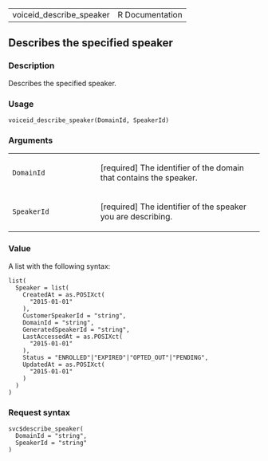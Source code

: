 <table style="width: 100%;">
<tbody>
<tr class="odd">
<td>voiceid_describe_speaker</td>
<td style="text-align: right;">R Documentation</td>
</tr>
</tbody>
</table>

## Describes the specified speaker

### Description

Describes the specified speaker.

### Usage

    voiceid_describe_speaker(DomainId, SpeakerId)

### Arguments

<table>
<colgroup>
<col style="width: 35%" />
<col style="width: 65%" />
</colgroup>
<tbody>
<tr class="odd">
<td><code id="voiceid_describe_speaker_:_DomainId">DomainId</code></td>
<td><p>[required] The identifier of the domain that contains the
speaker.</p></td>
</tr>
<tr class="even">
<td><code
id="voiceid_describe_speaker_:_SpeakerId">SpeakerId</code></td>
<td><p>[required] The identifier of the speaker you are
describing.</p></td>
</tr>
</tbody>
</table>

### Value

A list with the following syntax:

    list(
      Speaker = list(
        CreatedAt = as.POSIXct(
          "2015-01-01"
        ),
        CustomerSpeakerId = "string",
        DomainId = "string",
        GeneratedSpeakerId = "string",
        LastAccessedAt = as.POSIXct(
          "2015-01-01"
        ),
        Status = "ENROLLED"|"EXPIRED"|"OPTED_OUT"|"PENDING",
        UpdatedAt = as.POSIXct(
          "2015-01-01"
        )
      )
    )

### Request syntax

    svc$describe_speaker(
      DomainId = "string",
      SpeakerId = "string"
    )

